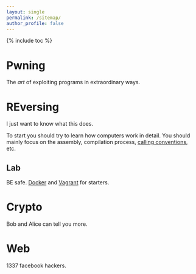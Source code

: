 ```yaml
---
layout: single
permalink: /sitemap/
author_profile: false
---
```


{% include toc %}

# Pwning
The *art* of exploiting programs in extraordinary ways.

# REversing
I just want to know what this does.

To start you should try to learn how computers work in detail.
You should mainly focus on the assembly, compilation process, [calling conventions](/calling-conventions/), etc.

## Lab

BE safe. [Docker](/docker/) and [Vagrant](/vagrant/) for starters.

# Crypto
Bob and Alice can tell you more.

# Web
1337 facebook hackers.